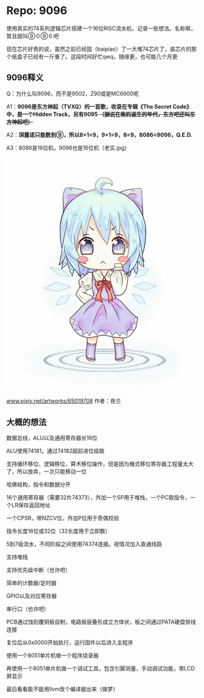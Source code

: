 # Repo: 9096

使用真实的74系列逻辑芯片搭建一个16位RISC流水机，记录一些想法。名称嘛，暂且就叫⑨０⑨６吧

现在芯片好贵的说，虽然之前已经囤（baipiao）了一大堆74芯片了，装芯片的那个纸盒子已经有一斤重了。这段时间好忙qwq，随缘更，也可能几个月更

## 9096释义

Q：为什么叫9096，而不是9502，Z90或是MC6900呢

A1：**9096是东方神起（TVXQ）的一首歌，收录在专辑《The Secret Code》中，是一个Hidden Track，另有9095 ~~（据说在紫妈诞生的年代，东方吧还叫东方神起吧）~~**

A2：**琪露诺只能数到⑨，所以8+1=9，9+1=9，8=9，8086=9096，Q.E.D.**

A3：8086是16位机，9096也是16位机（老实.jpg）

![チルノ](images/65019708_p0.jpg)

www.pixiv.net/artworks/65019708 作者：夜兰

## 大概的想法

数据总线，ALU以及通用寄存器长16位

ALU使用74181，通过74182超前进位级联

支持循环移位、逻辑移位、算术移位操作，但是因为桶式移位寄存器工程量太大了，所以放弃，一次只能移动一位

哈佛结构，指令和数据分开

16个通用寄存器（需要32片74373），外加一个SP用于堆栈，一个PC取指令，一个LR保存返回地址

一个CPSR，带NZCV位，外加P位用于奇偶校验

指令长度16位或32位（32长度用于立即数）

5到7级流水，不同阶段之间使用74374连接。视情况加入直通线路

支持堆栈

支持优先级中断（也许吧）

简单的计数器/定时器

GPIO以及对应寄存器

串行口（也许吧）

PCB通过蚀刻覆铜板自制，电路板层叠形成立方体状，板之间通过PATA硬盘排线连接

复位后从0x0000开始执行，运行固件以后进入主程序

使用一个8051单片机做一个程序烧录器

再使用一个8051单片机做一个调试工具，包含引脚测量，手动调试功能，带LCD屏显示

最后看看能不能用llvm改个编译器出来（做梦）